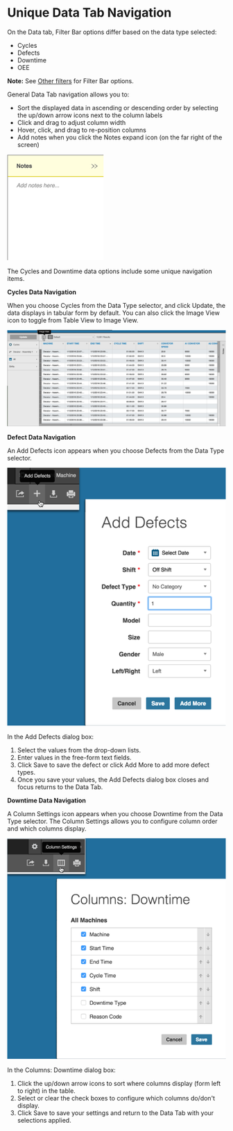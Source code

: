 # Unique Data Tab Navigation

On the Data tab, Filter Bar options differ based on the data type selected: 

  * Cycles
  * Defects
  * Downtime
  * OEE

 **Note:** See [Other filters](../generalNavigation/OtherFilters.md) for Filter Bar options.

General Data Tab navigation allows you to:

 * Sort the displayed data in ascending or descending order by selecting the up/down arrow icons next to the column labels
 * Click and drag to adjust column width
 * Hover, click, and drag to re-position columns
 * Add notes when you click the Notes expand icon (on the far right of the screen) 

  ![](dataTabAddNotes.png)

The Cycles and Downtime data options include some unique navigation items.

**Cycles Data Navigation**

When you choose Cycles from the Data Type selector, and click Update, the data displays in tabular form by default. You can also click the Image View icon to toggle from Table View to Image View. 

![](dataTab2.png)

**Defect Data Navigation**

An Add Defects icon appears when you choose Defects from the Data Type selector.

![](dataTabDefectNav.png)

In the Add Defects dialog box:

 1. Select the values from the drop-down lists.
 2. Enter values in the free-form text fields. 
 3. Click Save to save the defect or click Add More to add more defect types.
 4. Once you save your values, the Add Defects dialog box closes and focus returns to the Data Tab.

**Downtime Data Navigation**

A Column Settings icon appears when you choose Downtime from the Data Type selector. The Column Settings allows you to configure column order and which columns display.

![](dataTabDowntimeColumns.png)

In the Columns: Downtime dialog box:
  1. Click the up/down arrow icons to sort where columns display (form left to right) in the table. 
  2. Select or clear the check boxes to configure which columns do/don't display.
  3. Click Save to save your settings and return to the Data Tab with your selections applied.



